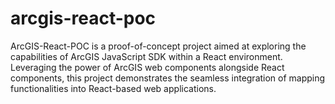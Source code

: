 # arcgis-react-poc
ArcGIS-React-POC is a proof-of-concept project aimed at exploring the capabilities of ArcGIS JavaScript SDK within a React environment. Leveraging the power of ArcGIS web components alongside React components, this project demonstrates the seamless integration of mapping functionalities into React-based web applications.
